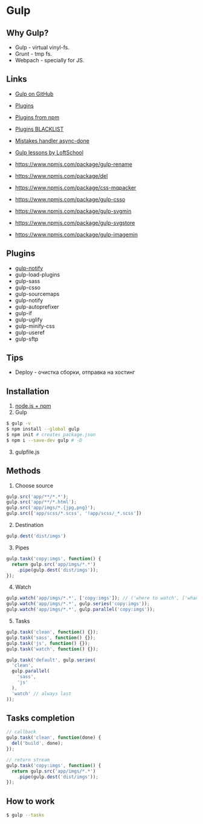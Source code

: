 # Gulp

## Why Gulp?
* Gulp - virtual vinyl-fs.
* Grunt - tmp fs.
* Webpach - specially for JS.

## Links
- [Gulp on GitHub](https://github.com/gulpjs/gulp/blob/master/docs/getting-started.md)
- [Plugins](http://gulpjs.com/plugins/)
- [Plugins from npm](https://www.npmjs.com/)
- [Plugins BLACKLIST](https://github.com/gulpjs/plugins/blob/master/src/blackList.json)
- [Mistakes handler async-done](https://github.com/gulpjs/async-done)
- [Gulp lessons by LoftSchool](https://www.youtube.com/playlist?list=PLY4rE9dstrJwXCz1utct9b6Vub9VWQoKo)

- https://www.npmjs.com/package/gulp-rename
- https://www.npmjs.com/package/del
- https://www.npmjs.com/package/css-mqpacker
- https://www.npmjs.com/package/gulp-csso
- https://www.npmjs.com/package/gulp-svgmin
- https://www.npmjs.com/package/gulp-svgstore
- https://www.npmjs.com/package/gulp-imagemin

## Plugins
- [gulp-notify](https://github.com/mikaelbr/gulp-notify)
- gulp-load-plugins
- gulp-sass
- gulp-csso
- gulp-sourcemaps
- gulp-notify
- gulp-autoprefixer
- gulp-if
- gulp-uglify
- gulp-minify-css
- gulp-useref
- gulp-sftp

## Tips
- Deploy - очистка сборки, отправка на хостинг

## Installation
1. [node.js + npm](https://nodejs.org/en/)
2. Gulp
```bash
$ gulp -v
$ npm install --global gulp
$ npm init # creates package.json
$ npm i --save-dev gulp # -D
```
3. gulpfile.js

## Methods
1. Choose source
```javascript
gulp.src('app/**/*.*');
gulp.src('app/**/*.html');
gulp.src('app/imgs/*.{jpg,png}');
gulp.src(['app/scss/*.scss', '!app/scss/_*.scss'])
```
2. Destination
```javascript
gulp.dest('dist/imgs')
```

3. Pipes
```javascript
gulp.task('copy:imgs', function() {
  return gulp.src('app/imgs/*.*')
    .pipe(gulp.dest('dist/imgs'));
});
```

4. Watch
```javascript
gulp.watch('app/imgs/*.*', ['copy:imgs']); // ('where to watch', ['whan to do'])
gulp.watch('app/imgs/*.*', gulp.series('copy:imgs'));
gulp.watch('app/imgs/*.*', gulp.parallel('copy:imgs'));
```

5. Tasks
```javascript
gulp.task('clean', function() {});
gulp.task('sass', function() {});
gulp.task('js', function() {});
gulp.task('watch', function() {});

gulp.task('default', gulp.series(
  'clean',
  gulp.parallel(
    'sass',
    'js'
  ),
  'watch' // always last
));
```

## Tasks completion
```javascript
// callback
gulp.task('clean', function(done) {
  del('build', done);
});

// return stream
gulp.task('copy:imgs', function() {
  return gulp.src('app/imgs/*.*')
    .pipe(gulp.dest('dist/imgs'));
});
```

## How to work
```bash
$ gulp --tasks
```
